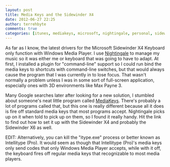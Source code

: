```yaml
---
layout: post
title: Media Keys and the Sidewinder X4
date: 2012-06-27 22:25
author: terrehbyte
comments: true
categories: [itunes, mediakeys, microsoft, nightingale, personal, sidewinder x4, workaround]
---
```

As far as I know, the latest drivers for the Microsoft Sidewinder X4 Keyboard only function with Windows Media Player. I use [Nightingale](http://getnightingale.com/) to manage my music so it was either me or keyboard that was going to have to adapt. At first, I installed a plugin for "command-line" support so I could run bind the media keys to shortcuts with command-line switches, but that would always cause the program that I was currently in to lose focus. That wasn't normally a problem unless I was in some sort of full-screen application, especially ones with 3D environments like Max Payne 3.  

Many Google searches later after looking for a new solution, I stumbled about someone's neat little program called [MediaKeys](http://blog.skrenes.com/post/11783385993/mediakeys). There's probably a lot of programs called that, but this one is really different because all it does is fire off standard media keys that most programs accept. Nightingale picks up on it when told to pick up on them, so I found it really handy. Hit the link to find out how to set it up with the Sidewinder X4 and probably the Sidewinder X6 as well.  

EDIT: Alternatively, you can kill the "itype.exe" process or better known as Intellitype (Pro). It would seem as though that Intellitype (Pro)'s media keys only send codes that only Windows Media Player accepts, while with it off, the keyboard fires off regular media keys that recognizable to most media players.  
